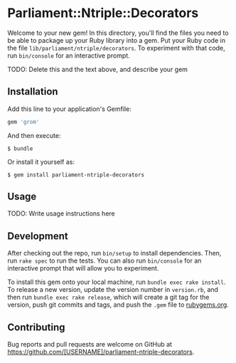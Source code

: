 # Parliament::Ntriple::Decorators

Welcome to your new gem! In this directory, you'll find the files you need to be able to package up your Ruby library into a gem. Put your Ruby code in the file `lib/parliament/ntriple/decorators`. To experiment with that code, run `bin/console` for an interactive prompt.

TODO: Delete this and the text above, and describe your gem

## Installation

Add this line to your application's Gemfile:

```ruby
gem 'grom'
```

And then execute:

    $ bundle

Or install it yourself as:

    $ gem install parliament-ntriple-decorators

## Usage

TODO: Write usage instructions here

## Development

After checking out the repo, run `bin/setup` to install dependencies. Then, run `rake spec` to run the tests. You can also run `bin/console` for an interactive prompt that will allow you to experiment.

To install this gem onto your local machine, run `bundle exec rake install`. To release a new version, update the version number in `version.rb`, and then run `bundle exec rake release`, which will create a git tag for the version, push git commits and tags, and push the `.gem` file to [rubygems.org](https://rubygems.org).

## Contributing

Bug reports and pull requests are welcome on GitHub at https://github.com/[USERNAME]/parliament-ntriple-decorators.

